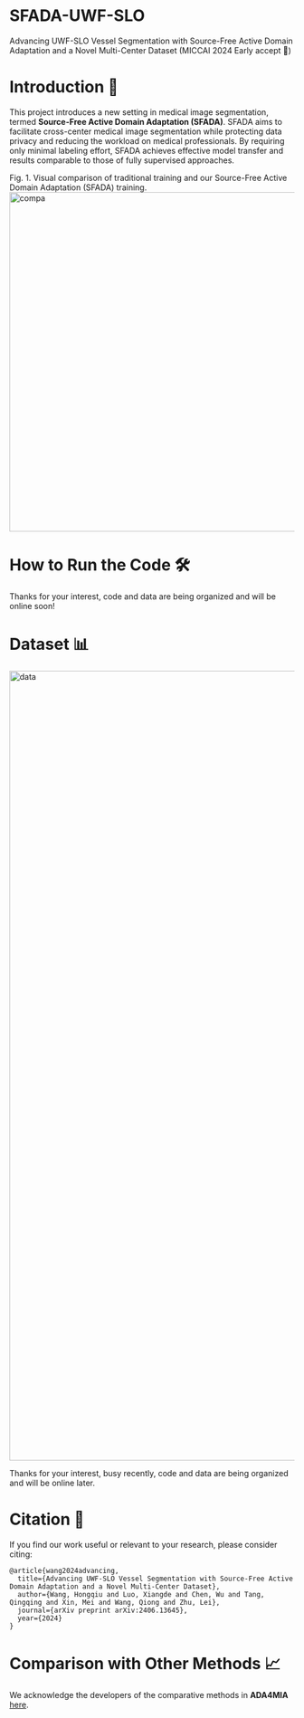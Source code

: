 # SFADA-UWF-SLO
Advancing UWF-SLO Vessel Segmentation with Source-Free Active Domain Adaptation and a Novel Multi-Center Dataset (MICCAI 2024 Early accept 🎉)

# Introduction 📑

This project introduces a new setting in medical image segmentation, termed **Source-Free Active Domain Adaptation (SFADA)**. SFADA aims to facilitate cross-center medical image segmentation while protecting data privacy and reducing the workload on medical professionals. By requiring only minimal labeling effort, SFADA achieves effective model transfer and results comparable to those of fully supervised approaches.

Fig. 1. Visual comparison of traditional training and our Source-Free Active Domain Adaptation (SFADA) training.
<img width="600" alt="compa" src="https://github.com/whq-xxh/Active-GTV-Seg/assets/119860058/faea09fc-2437-434d-a332-356529a101ea">

# How to Run the Code 🛠
Thanks for your interest, code and data are being organized and will be online soon!

# Dataset 📊
<img width="1396" alt="data" src="https://github.com/user-attachments/assets/585243ea-4da6-403a-b831-9b504af9ae1f">

Thanks for your interest, busy recently, code and data are being organized and will be online later.

# Citation 📖

If you find our work useful or relevant to your research, please consider citing:
```
@article{wang2024advancing,
  title={Advancing UWF-SLO Vessel Segmentation with Source-Free Active Domain Adaptation and a Novel Multi-Center Dataset},
  author={Wang, Hongqiu and Luo, Xiangde and Chen, Wu and Tang, Qingqing and Xin, Mei and Wang, Qiong and Zhu, Lei},
  journal={arXiv preprint arXiv:2406.13645},
  year={2024}
}
```

# Comparison with Other Methods 📈

We acknowledge the developers of the comparative methods in **ADA4MIA** [here](https://github.com/whq-xxh/ADA4MIA).
